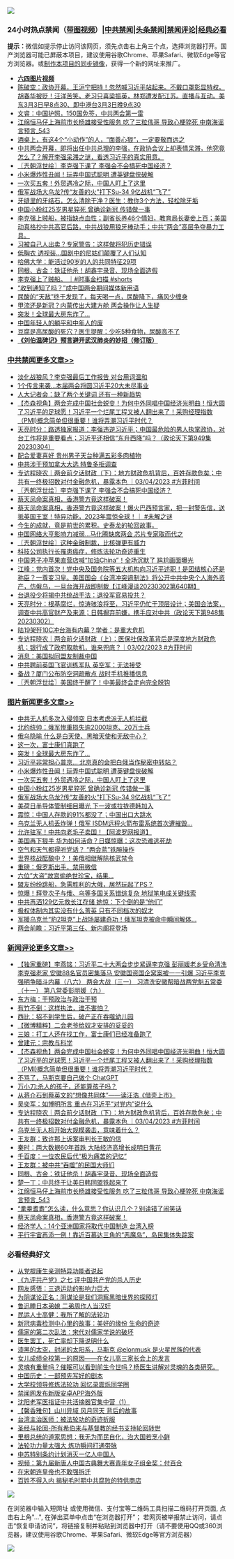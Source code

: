 ![](https://raw.githubusercontent.com/jsvpn/jsproxy/dev/64photo/fqnews-qr.jpg)

<div id="tt">
<h3>24小时热点禁闻（<a href="https://aaa.v2dns.tk/?QAjUl=BgRp5UNKRn&T5Vk=fPVH&Q59Ab=WxGE" target="_blank">带图视频</a>）|<a href="#%E4%B8%AD%E5%85%B1%E7%A6%81%E9%97%BB%E6%9B%B4%E5%A4%9A%E6%96%87%E7%AB%A0">中共禁闻</a>|<a href="#%E5%9B%BE%E7%89%87%E6%96%B0%E9%97%BB%E6%9B%B4%E5%A4%9A%E6%96%87%E7%AB%A0">头条禁闻</a>|<a href="#%E6%96%B0%E9%97%BB%E8%AF%84%E8%AE%BA%E6%9B%B4%E5%A4%9A%E6%96%87%E7%AB%A0">禁闻评论|<a href="#%E5%BF%85%E7%9C%8B%E7%BB%8F%E5%85%B8%E5%A5%BD%E6%96%87">经典必看</a></h3>
<div><b>提示：</b>微信如提示停止访问该网页，须先点击右上角三个点，选择浏览器打开。国产浏览器可能已屏蔽本项目，建议使用谷歌Chrome、苹果Safari、微软Edge等官方浏览器。或<a href="%E5%88%B6%E4%BD%9Cgit%E7%A6%81%E9%97%BB%E9%95%9C%E5%83%8F.md">制作本项目的同步镜像</a>，获得一个新的网址来推广。</div>
<ul>
<li><b><a href="http://d2.v2rss.gq/64.mp4" target="_blank">六四图片视频</a></b></li>
<li><a href="/sohnews/20230304/1856068.md">陈破空：政协开幕，王沪宁把持！忽然喊习近平站起来。不戴口罩彰显特权。胡春华被贬！汪洋苦笑。老习只喜梁振英，林郑遭发配江苏。直播与互动。美东3月3日早8点30、即中港台3月3日晚9点30</a></li>
<li><a href="/sohnews/20230304/1856053.md">文睿：中国护照，150国免签，中共两会第一雷</a></li>
<li><a href="/comments/20230305/1856109.md">江绵恒马仔上海前市长杨雄接受性服务 吃了三粒伟哥 导致心梗猝死 中南海谣言预言_543</a></li>
<li><a href="/lifebaike/20230304/1856022.md">酒桌上，有这4个“小动作”的人，“面善心狠”，一定要敬而远之</a></li>
<li><a href="/sohnews/20230305/1856157.md">中共两会开幕，即将出任中共总理的李强，在政协会议上却表情呆滞，他究竟怎么了？解开李强呆滞之谜，看透习近平的真实用意。</a></li>
<li><a href="/cbnews/20230304/1856085.md">〖兲朝浮世绘〗李克强下课了 李强会不会搞死中国经济？</a></li>
<li><a href="/topimagenews/20230305/1856213.md">小米爆炸性丑闻！玩弄中国式聪明 遭英键盘侠破解</a></li>
<li><a href="/topimagenews/20230305/1856148.md">一次买五套！外贸遇冷之际，中国人盯上了这里</a></li>
<li><a href="/topimagenews/20230304/1856043.md">俄军战场大乌龙?传“友善的火”打下Su-34 9亿战机“飞了”</a></li>
<li><a href="/health/20230304/1856014.md">牙缝里的牙结石，怎么清除干净？医生：教你3个方法，轻松除牙垢</a></li>
<li><a href="/topimagenews/20230305/1856115.md">中国小粉红25岁男星猝死 曾确诊新冠 传错做一事</a></li>
<li><a href="/sohnews/20230304/1856092.md">李克强上贼船，被指缺点血性；副省长养46个情妇，教育局长妻妾上百；美国动真格抄中共高官后路，中共战狼用狼牙棒动手；中共“两会”高层争夺暴力工具。</a></li>
<li><a href="/baitai/20230305/1856162.md">习被自己人出卖？专家警告：这样做将犯历史错误</a></li>
<li><a href="/yule/20230305/1856123.md">低胸衣 透视装…国剧中的尼姑们颠覆了人们认知</a></li>
<li><a href="/baitai/20230304/1856094.md">哈佛大学：能活过90岁的人的共同特征29项</a></li>
<li><a href="/comments/20230305/1856152.md">同根、古金：铁证他杀！胡鑫宇录音、现场全面造假</a></li>
<li><a href="/sohnews/20230305/1856120.md">李克强上了贼船。 ｜#时事金扫描 #shorts</a></li>
<li><a href="/headline/20230305/1856100.md">“收到通知了吗？”成中国两会期间媒体新用语</a></li>
<li><a href="/lifebaike/20230305/1856173.md">尿酸的“天敌”终于发现了，每天喝一点，尿酸降下，痛风少缠身</a></li>
<li><a href="/baitai/20230305/1856146.md">甲流还是新冠？内蒙传出大建方舱 两会操作让人生疑</a></li>
<li><a href="/topimagenews/20230305/1856238.md">突发！全球最大房东炸了…</a></li>
<li><a href="/lifebaike/20230304/1856025.md">中国年轻人的躺平和中年人的废</a></li>
<li><a href="/health/20230304/1856019.md">豆腐是高尿酸的死穴？医生提醒：少吃5种食物，尿酸高不了</a></li>
<li><b><a href="/comments/20200207/1272816.md" target="_blank">《刘伯温碑记》预言避开武汉肺炎的妙招（修订版）</a></b></li>
</ul>
</div>

<div class="catlist">
<h3><a href="/cbnews/" target="_blank">中共禁闻</a><span><a href="/cbnews/" target="_blank" rel="nofollow">更多文章>></a></span></h3>
<ul>
<li><a href="/cbnews/20230305/1856278.md" target="_blank">淡化战狼风？李克强最后工作报告 对台用词温和</a></li>
<li><a href="/cbnews/20230305/1856277.md" target="_blank">1个传言来袭…本届两会将圆习近平20大未尽事业</a></li>
<li><a href="/cbnews/20230305/1856257.md" target="_blank">人大记者会：缺了两个关键词 还有一种新趋势</a></li>
<li><a href="/comments/20230305/1856240.md" target="_blank">【杰森视角】两会完成中国社会蜕变！为何中外同唱中国经济光明曲！恒大圆了习近平的足球愿！习近平一个烂尾工程又被人翻出来了！采购经理指数（PMI)概念简单但很重要！谁将弄潮习近平时代？</a></li>
<li><a href="/cbnews/20230305/1856228.md" target="_blank">天亮时分：路透独家报道：李强违逆习近平；中国最危险的男人执掌政协，对台工作将是重要看点；习近平还相信“东升西降”吗？（政论天下第949集 20230304）</a></li>
<li><a href="/cbnews/20230305/1856214.md" target="_blank">配合爱妻喜好 贵州男子天台种满五彩多肉植物</a></li>
<li><a href="/cbnews/20230305/1856194.md" target="_blank">中共涉干预加拿大大选 特鲁多拒调查</a></li>
<li><a href="/comments/20230305/1856160.md" target="_blank">专访程晓农｜两会前夕话财政（下）：地方财政危机背后，百姓存款危矣；中共有一终极招数对付金融危机，暴露本色 ｜03/04/2023 #方菲时间</a></li>
<li><a href="/cbnews/20230304/1856085.md" target="_blank">〖兲朝浮世绘〗李克强下课了 李强会不会搞死中国经济？</a></li>
<li><a href="/comments/20230304/1856081.md" target="_blank">蔡天凤命案真相，香港警方竟这样破案！</a></li>
<li><a href="/comments/20230304/1856067.md" target="_blank">蔡天凤命案真相，香港警方竟这样破案！爆火巴西预言家，把一封警告信，送抵英国王室！特异功能，2023年震惊全球！｜ #未解之谜</a></li>
<li><a href="/comments/20230304/1855760.md" target="_blank">今生的成就，竟是前世的累积。史泰龙的轮回故事。</a></li>
<li><a href="/cbnews/20230303/1855730.md" target="_blank">中国网络大亨影响力减弱…马化腾缺席两会 芯片专家取而代之</a></li>
<li><a href="/cbnews/20230303/1855713.md" target="_blank">〖兲朝浮世绘〗这种金融制裁，比核弹更有威力</a></li>
<li><a href="/comments/20230303/1855638.md" target="_blank">科技公司执行长罹患癌症，修炼法轮功奇迹重生</a></li>
<li><a href="/cbnews/20230303/1855686.md" target="_blank">中国男子冲苹果直营店喊“加油China”！全场沉默了 尴尬画面曝光</a></li>
<li><a href="/cbnews/20230303/1855562.md" target="_blank">江峰：党内首次！党中央及国务院等五大机构向习近平述职！是团结核心还是称臣？一尊变习皇。美国国会《台湾冲突遏制法》将公开中共中央个人海外资产，仿俄乌，一旦台海开战即制裁【江峰漫谈20230302第640期】</a></li>
<li><a href="/cbnews/20230303/1855558.md" target="_blank">台退役少将揭中共统战手法：退役军官易投共？</a></li>
<li><a href="/cbnews/20230303/1855533.md" target="_blank">天亮时分：根基腐烂，惊涛骇浪将至，习近平仍忙于顶层设计；美国会法案，调查中共高官财产及来源；日韩摒弃前嫌，携手应对中共（政论天下第948集 20230302）</a></li>
<li><a href="/cbnews/20230303/1855509.md" target="_blank">陆19架歼10C冲台海有内幕？学者：是重大危机</a></li>
<li><a href="/comments/20230303/1855438.md" target="_blank">专访程晓农｜两会前夕话财政（上）：医保社保改革背后是深度地方财政危机；银行成了政府取款机，谁来兜底？｜03/02/2023 #方菲时间</a></li>
<li><a href="/cbnews/20230302/1855228.md" target="_blank">消息：美国拟同盟友制裁中国</a></li>
<li><a href="/cbnews/20230302/1855227.md" target="_blank">中共聘前英国飞官训练军队 英空军：无法接受</a></li>
<li><a href="/cbnews/20230302/1855226.md" target="_blank">备战？厦门公布防空洞疏散点 战时手机推播信息</a></li>
<li><a href="/cbnews/20230302/1855153.md" target="_blank">〖兲朝浮世绘〗美国终于醒了！中美最终会走向完全脱钩</a></li>

</ul>
</div>
<div class="catlist">
<h3><a href="/topimagenews/" target="_blank">图片新闻</a><span><a href="/topimagenews/" target="_blank" rel="nofollow">更多文章>></a></span></h3>
<ul>
<li><a href="/topimagenews/20230305/1856303.md" target="_blank">中共无人机多次入侵领空 日本考虑派无人机拦截</a></li>
<li><a href="/topimagenews/20230305/1856302.md" target="_blank">北约统帅：俄军惨重损失逾2000坦克、20万士兵</a></li>
<li><a href="/topimagenews/20230305/1856272.md" target="_blank">俄乌隐喻 什么是白天使、黑暗天使和无敌中心？</a></li>
<li><a href="/topimagenews/20230305/1856254.md" target="_blank">这一次，富士康们真跑了</a></li>
<li><a href="/topimagenews/20230305/1856238.md" target="_blank">突发！全球最大房东炸了…</a></li>
<li><a href="/topimagenews/20230305/1856237.md" target="_blank">习近平非常担心普京… 北京真的会把白俄当作秘密中转站？</a></li>
<li><a href="/topimagenews/20230305/1856213.md" target="_blank">小米爆炸性丑闻！玩弄中国式聪明 遭英键盘侠破解</a></li>
<li><a href="/topimagenews/20230305/1856148.md" target="_blank">一次买五套！外贸遇冷之际，中国人盯上了这里</a></li>
<li><a href="/topimagenews/20230305/1856115.md" target="_blank">中国小粉红25岁男星猝死 曾确诊新冠 传错做一事</a></li>
<li><a href="/topimagenews/20230304/1856043.md" target="_blank">俄军战场大乌龙?传“友善的火”打下Su-34 9亿战机“飞了”</a></li>
<li><a href="/topimagenews/20230304/1856038.md" target="_blank">美荷日半导体管制细目曝光 下一波或拉拢德韩加入</a></li>
<li><a href="/topimagenews/20230304/1856001.md" target="_blank">震惊：中国人存款的91%都没了；中国出口大跳水</a></li>
<li><a href="/topimagenews/20230304/1855991.md" target="_blank">乌克兰无人机丢炸弹！俄军 ISDM远程火箭布雷系统首次遭摧毁…</a></li>
<li><a href="/topimagenews/20230304/1855962.md" target="_blank">允许驻军！中共向老毛子卖国！【阿波罗网报道】</a></li>
<li><a href="/topimagenews/20230304/1855934.md" target="_blank">美国再下狠手 华为如何活命？日媒惊曝：这次恐难逃死劫</a></li>
<li><a href="/topimagenews/20230304/1855887.md" target="_blank">空气和天气都得听党话？ “两会蓝”铁腕操作</a></li>
<li><a href="/topimagenews/20230304/1855886.md" target="_blank">世界核战酝酿中？！美俄相继解除核武禁令</a></li>
<li><a href="/topimagenews/20230304/1855838.md" target="_blank">重磅：俄罗斯出手，禁用微信</a></li>
<li><a href="/topimagenews/20230304/1855837.md" target="_blank">六位&#8221;大盗&#8221;故宫偷绝世珍宝，结果…</a></li>
<li><a href="/topimagenews/20230304/1855775.md" target="_blank">盟友纷纷跳船，急需胜利的大俄，居然玩起了PS？</a></li>
<li><a href="/topimagenews/20230303/1855705.md" target="_blank">惊爆！拜登次子与俄、乌等多国关系错综复杂 地狱笔电成关键线索</a></li>
<li><a href="/topimagenews/20230303/1855681.md" target="_blank">中共再洒129亿元救长江存储 她惊：下个倒的是“他们”</a></li>
<li><a href="/topimagenews/20230303/1855651.md" target="_blank">极权体制内其实没有什么菁英 只有不同档次的奴才</a></li>
<li><a href="/topimagenews/20230303/1855631.md" target="_blank">军援乌克兰“豹2坦克”上战场屡建奇功！俄军坦克被命中瞬间解体…</a></li>
<li><a href="/topimagenews/20230303/1855623.md" target="_blank">两会前瞻：习近平第三任、新内阁将登场</a></li>

</ul>
</div>
<div class="catlist">
<h3><a href="/comments/" target="_blank">新闻评论</a><span><a href="/comments/" target="_blank" rel="nofollow">更多文章>></a></span></h3>
<ul>
<li><a href="/comments/20230305/1856293.md" target="_blank">【独家重磅】李燕铭：习近平二十大两会步步紧逼李克强 彭丽媛老乡受命清洗李克强老家 安徽88名官员密集落马 安徽国资国企窝案被一一引爆 习近平李克强明争暗斗内幕（八六） 两会大战（三一） 习清洗安徽帮暗战两党魁五常委（十一） 第八常委彭丽媛（九）</a></li>
<li><a href="/comments/20230305/1856258.md" target="_blank">东方梅：干预政治与政治干预</a></li>
<li><a href="/comments/20230305/1856247.md" target="_blank">有竹不倒：这样执法，谁不害怕？</a></li>
<li><a href="/comments/20230305/1856246.md" target="_blank">西比：招不到学生后，破产正在吞噬幼儿园</a></li>
<li><a href="/comments/20230305/1856245.md" target="_blank">【微博精粹】二会老爷给奴才安排的妥妥的</a></li>
<li><a href="/comments/20230305/1856244.md" target="_blank">三娘：打工人还在找工作，富士康们已经准备跑了</a></li>
<li><a href="/comments/20230305/1856243.md" target="_blank">曾建元：宗教与科学</a></li>
<li><a href="/comments/20230305/1856240.md" target="_blank">【杰森视角】两会完成中国社会蜕变！为何中外同唱中国经济光明曲！恒大圆了习近平的足球愿！习近平一个烂尾工程又被人翻出来了！采购经理指数（PMI)概念简单但很重要！谁将弄潮习近平时代？</a></li>
<li><a href="/comments/20230305/1856231.md" target="_blank">不骂了，马斯克要自己做个 ChatGPT</a></li>
<li><a href="/comments/20230305/1856230.md" target="_blank">万小刀:杀人的孩子，还能算孩子吗？</a></li>
<li><a href="/comments/20230305/1856182.md" target="_blank">从蒋介石到蔡英文的“想像共同体”——读汪浩《借壳上市》</a></li>
<li><a href="/comments/20230305/1856166.md" target="_blank">吴奕军：如博明所言 重点在习近平“对党内”说什么</a></li>
<li><a href="/comments/20230305/1856160.md" target="_blank">专访程晓农｜两会前夕话财政（下）：地方财政危机背后，百姓存款危矣；中共有一终极招数对付金融危机，暴露本色 ｜03/04/2023 #方菲时间</a></li>
<li><a href="/comments/20230305/1856158.md" target="_blank">乌克兰无人机开始大规模袭击，意味着什么？</a></li>
<li><a href="/comments/20230305/1856156.md" target="_blank">王友群：致许那上诉案审判长王敏的信</a></li>
<li><a href="/comments/20230305/1856155.md" target="_blank">秦时：两大数据60年首跌 大陆经济高增长成明日黄花</a></li>
<li><a href="/comments/20230305/1856154.md" target="_blank">千百度：一位农民后代“极为痛苦的记忆”</a></li>
<li><a href="/comments/20230305/1856153.md" target="_blank">王友群：被中共“吞噬”的民国大师们</a></li>
<li><a href="/comments/20230305/1856152.md" target="_blank">同根、古金：铁证他杀！胡鑫宇录音、现场全面造假</a></li>
<li><a href="/comments/20230305/1856151.md" target="_blank">楚一丁：中共终于让美日韩同盟铁起来了</a></li>
<li><a href="/comments/20230305/1856109.md" target="_blank">江绵恒马仔上海前市长杨雄接受性服务 吃了三粒伟哥 导致心梗猝死 中南海谣言预言_543</a></li>
<li><a href="/comments/20230304/1856084.md" target="_blank">“耄耋耆耈”怎么读，什么意思？你认识几个？别读错了闹笑话</a></li>
<li><a href="/comments/20230304/1856081.md" target="_blank">蔡天凤命案真相，香港警方竟这样破案！</a></li>
<li><a href="/comments/20230304/1856073.md" target="_blank">经济学人：14个亚洲国家将取代中国制造 台湾入榜</a></li>
<li><a href="/comments/20230304/1856071.md" target="_blank">平行宇宙再添一例！靠近百慕达三角的“恶魔岛”，岛民集体失踪案</a></li>

</ul>
</div>

<div class="catlist">
<h3>必看经典好文</h3>
<ul>
<li><a href="/comments/20210720/1516768.md" target="_blank">从党棍康生亲测特异功能者说起</a></li>
<li><a href="/bookonline/20131116/201048.md" target="_blank">《九评共产党》之七 评中国共产党的杀人历史</a></li>
<li><a href="/cbnews/20200126/1265515.md" target="_blank">网友感悟：三退运动的影响力巨大</a></li>
<li><a href="/comments/20201031/1423298.md" target="_blank">为阴谋论正名：阴谋论是我们洞察黑暗世界的探照灯</a></li>
<li><a href="/comments/20220408/1716379.md" target="_blank">鲁迅睡日本弟媳 二弟周作人当汉奸</a></li>
<li><a href="/ccpdope/20200729/1369047.md" target="_blank">民运人士高健：我所了解的法轮功</a></li>
<li><a href="/cbnews/20210421/1530674.md" target="_blank">新冠病毒检测中心里的故事：美好的缘份 生命的奇迹</a></li>
<li><a href="/tculture/20181126/1037279.md" target="_blank">儒家的第二次乱法：宋代对儒家学说的破坏</a></li>
<li><a href="/sohnews/20150904/445868.md" target="_blank">医生罢工，死亡率却下降说明什么</a></li>
<li><a href="/cbnews/20211017/1639766.md" target="_blank">漆黑的太空，封闭的太阳系，马斯克 @elonmusk 是火星民族的代表</a></li>
<li><a href="/comments/20210801/1597741.md" target="_blank">女儿成绩全校第一的原因——在女儿高三家长会上的发言</a></li>
<li><a href="/bannedvideo/20210915/1623919.md" target="_blank">灵魂有重量吗？催眠可以看到前生今世吗？杨医生讲解对灵魂的各类研究。</a></li>
<li><a href="/comments/20220910/1782931.md" target="_blank">中国历史：一部预先写好的剧本</a></li>
<li><a href="/cbnews/20210517/1548104.md" target="_blank">大学校领导修炼法轮功 回忆录震烁同学圈</a></li>
<li><a href="/comments/20200627/783266.md" target="_blank">禁闻网发布新版安卓APP海外版</a></li>
<li><a href="/comments/20221222/1826754.md" target="_blank">沈阳老军医指证中共活摘器官集中营（1）</a></li>
<li><a href="/bannedvideo/20210301/1495768.md" target="_blank">【馨香雅句】山川异域 风月同天 背后的故事</a></li>
<li><a href="/comments/20200801/1373219.md" target="_blank">台湾主治医师：被法轮功的奇迹折服</a></li>
<li><a href="/comments/20220503/1727836.md" target="_blank">圣经与轮回-所有希伯来与基督教的经书支持轮回转世</a></li>
<li><a href="/tculture/20171201/863884.md" target="_blank">里根总统的道家思想：我无为而民自化，治大国若烹小鲜</a></li>
<li><a href="/cbnews/20200816/1381005.md" target="_blank">法轮功力量太强大 炼功瞬间打通带脉</a></li>
<li><a href="/comments/20220920/1786910.md" target="_blank">中苏特别条约计划消灭一亿人中国人</a></li>
<li><a href="/comments/20220518/1734456.md" target="_blank">视频：第九届新唐人中国古典舞大赛青年女子组金奖：付百合</a></li>
<li><a href="/lifebaike/20200315/1294178.md" target="_blank">在宋朝连皇帝也不敢强拆迁</a></li>
<li><a href="/lifebaike/20200711/1358994.md" target="_blank">百姓不得入内 揭秘毛时期中共腐败的特供商店</a></li>

</ul>
</div>

![](https://raw.githubusercontent.com/jsvpn/jsproxy/dev/64photo/fqnews-qr.jpg)

在浏览器中输入短网址 或使用微信、支付宝等二维码工具扫描二维码打开页面, 点击右上角"...", 在弹出菜单中点击“在浏览器打开”； 若网页被举报禁止访问，请点击“恢复申请访问”，将链接复制并粘贴到浏览器中打开（请不要使用QQ或360浏览器，建议使用谷歌Chrome、苹果Safari、微软Edge等官方浏览器）

![](https://raw.githubusercontent.com/jsvpn/jsproxy/dev/64photo/wx.jpg)